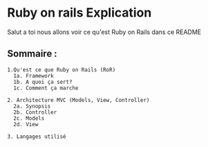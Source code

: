 # Ruby on rails Explication
  Salut a toi nous allons voir ce qu'est Ruby on Rails dans ce README
## Sommaire :
    1.Qu'est ce que Ruby on Rails (RoR)
      1a. Framework
      1b. A quoi ça sert?
      1c. Comment ça marche

    2. Architecture MVC (Models, View, Controller)
      2a. Synopsis
      2b. Controller
      2c. Models
      2d. View

    3. Langages utilisé
